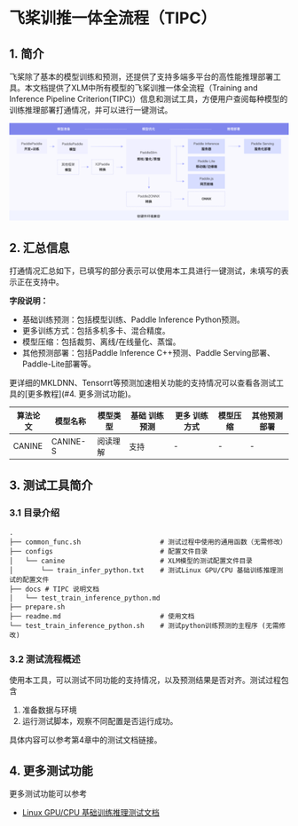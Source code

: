 # 飞桨训推一体全流程（TIPC）

## 1. 简介

飞桨除了基本的模型训练和预测，还提供了支持多端多平台的高性能推理部署工具。本文档提供了XLM中所有模型的飞桨训推一体全流程（Training and Inference Pipeline Criterion(TIPC)）信息和测试工具，方便用户查阅每种模型的训练推理部署打通情况，并可以进行一键测试。

![image-20220616235620386](img/readme/image-20220616235620386.png)

## 2. 汇总信息

打通情况汇总如下，已填写的部分表示可以使用本工具进行一键测试，未填写的表示正在支持中。

**字段说明：**

- 基础训练预测：包括模型训练、Paddle Inference Python预测。
- 更多训练方式：包括多机多卡、混合精度。
- 模型压缩：包括裁剪、离线/在线量化、蒸馏。
- 其他预测部署：包括Paddle Inference C++预测、Paddle Serving部署、Paddle-Lite部署等。

更详细的MKLDNN、Tensorrt等预测加速相关功能的支持情况可以查看各测试工具的[更多教程](#4. 更多测试功能)。

| 算法论文 | 模型名称 | 模型类型 | 基础 训练预测 | 更多 训练方式 | 模型压缩 | 其他预测部署 |
| -------- | -------- | -------- | ------------- | ------------- | -------- | ------------ |
| CANINE   | CANINE-S | 阅读理解 | 支持          | -             | -        | -            |

## 3. 测试工具简介

### 3.1 目录介绍

```
.
├── common_func.sh                    # 测试过程中使用的通用函数（无需修改）
├── configs                           # 配置文件目录
│   └── canine                        # XLM模型的测试配置文件目录
│       └── train_infer_python.txt    # 测试Linux GPU/CPU 基础训练推理测试的配置文件
├── docs # TIPC 说明文档
│   └── test_train_inference_python.md
├── prepare.sh
├── readme.md                         # 使用文档
└── test_train_inference_python.sh    # 测试python训练预测的主程序 (无需修改)
```

### 3.2 测试流程概述

使用本工具，可以测试不同功能的支持情况，以及预测结果是否对齐。测试过程包含

1. 准备数据与环境
2. 运行测试脚本，观察不同配置是否运行成功。

具体内容可以参考第4章中的测试文档链接。

## 4. 更多测试功能

更多测试功能可以参考

- [Linux GPU/CPU 基础训练推理测试文档](docs/test_train_inference_python.md)